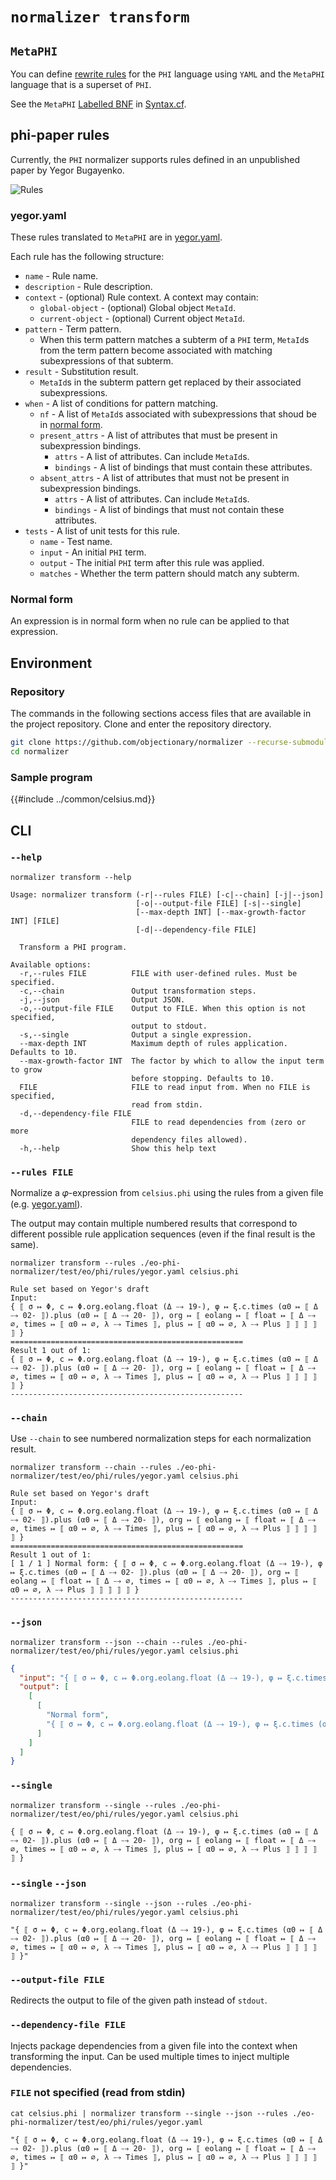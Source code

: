 # `normalizer transform`

## `MetaPHI`

You can define [rewrite rules](https://en.wikipedia.org/wiki/Rewriting#Term_rewriting_systems) for the `PHI` language using `YAML` and the `MetaPHI` language that is a superset of `PHI`.

See the `MetaPHI` [Labelled BNF](https://bnfc.readthedocs.io/en/latest/lbnf.html) in [Syntax.cf](https://github.com/objectionary/normalizer/blob/master/eo-phi-normalizer/grammar/EO/Phi/Syntax.cf).

## phi-paper rules

Currently, the `PHI` normalizer supports rules defined in an unpublished paper by Yegor Bugayenko.

![Rules](../media/rules.jpg)

### yegor.yaml

These rules translated to `MetaPHI` are in [yegor.yaml](https://github.com/objectionary/normalizer/blob/master/eo-phi-normalizer/test/eo/phi/rules/yegor.yaml).

Each rule has the following structure:

- `name` - Rule name.
- `description` - Rule description.
- `context` - (optional) Rule context. A context may contain:
  - `global-object` - (optional) Global object `MetaId`.
  - `current-object` - (optional) Current object `MetaId`.
- `pattern` - Term pattern.
  - When this term pattern matches a subterm of a `PHI` term, `MetaId`s from the term pattern become associated with matching subexpressions of that subterm.
- `result` - Substitution result.
  - `MetaId`s in the subterm pattern get replaced by their associated subexpressions.
- `when` - A list of conditions for pattern matching.
  - `nf` - A list of `MetaId`s associated with subexpressions that shoud be in [normal form](#normal-form).
  - `present_attrs` - A list of attributes that must be present in subexpression bindings.
    - `attrs` - A list of attributes. Can include `MetaId`s.
    - `bindings` - A list of bindings that must contain these attributes.
  - `absent_attrs` - A list of attributes that must not be present in subexpression bindings.
    - `attrs` - A list of attributes. Can include `MetaId`s.
    - `bindings` - A list of bindings that must not contain these attributes.
- `tests` - A list of unit tests for this rule.
  - `name` - Test name.
  - `input` - An initial `PHI` term.
  - `output` - The initial `PHI` term after this rule was applied.
  - `matches` - Whether the term pattern should match any subterm.

### Normal form

An expression is in normal form when no rule can be applied to that expression.

## Environment

### Repository

The commands in the following sections access files that are available in the project repository.
Clone and enter the repository directory.

```sh
git clone https://github.com/objectionary/normalizer --recurse-submodules
cd normalizer
```

### Sample program

{{#include ../common/celsius.md}}

## CLI

### `--help`

```$ as console
normalizer transform --help
```

```console
Usage: normalizer transform (-r|--rules FILE) [-c|--chain] [-j|--json]
                            [-o|--output-file FILE] [-s|--single]
                            [--max-depth INT] [--max-growth-factor INT] [FILE]
                            [-d|--dependency-file FILE]

  Transform a PHI program.

Available options:
  -r,--rules FILE          FILE with user-defined rules. Must be specified.
  -c,--chain               Output transformation steps.
  -j,--json                Output JSON.
  -o,--output-file FILE    Output to FILE. When this option is not specified,
                           output to stdout.
  -s,--single              Output a single expression.
  --max-depth INT          Maximum depth of rules application. Defaults to 10.
  --max-growth-factor INT  The factor by which to allow the input term to grow
                           before stopping. Defaults to 10.
  FILE                     FILE to read input from. When no FILE is specified,
                           read from stdin.
  -d,--dependency-file FILE
                           FILE to read dependencies from (zero or more
                           dependency files allowed).
  -h,--help                Show this help text
```

### `--rules FILE`

Normalize a 𝜑-expression from `celsius.phi` using the rules from a given file (e.g. [yegor.yaml](#yegoryaml)).

The output may contain multiple numbered results that correspond to different possible rule application sequences
(even if the final result is the same).

```$ as console
normalizer transform --rules ./eo-phi-normalizer/test/eo/phi/rules/yegor.yaml celsius.phi
```

```console
Rule set based on Yegor's draft
Input:
{ ⟦ σ ↦ Φ, c ↦ Φ.org.eolang.float (Δ ⤍ 19-), φ ↦ ξ.c.times (α0 ↦ ⟦ Δ ⤍ 02- ⟧).plus (α0 ↦ ⟦ Δ ⤍ 20- ⟧), org ↦ ⟦ eolang ↦ ⟦ float ↦ ⟦ Δ ⤍ ∅, times ↦ ⟦ α0 ↦ ∅, λ ⤍ Times ⟧, plus ↦ ⟦ α0 ↦ ∅, λ ⤍ Plus ⟧ ⟧ ⟧ ⟧ ⟧ }
====================================================
Result 1 out of 1:
{ ⟦ σ ↦ Φ, c ↦ Φ.org.eolang.float (Δ ⤍ 19-), φ ↦ ξ.c.times (α0 ↦ ⟦ Δ ⤍ 02- ⟧).plus (α0 ↦ ⟦ Δ ⤍ 20- ⟧), org ↦ ⟦ eolang ↦ ⟦ float ↦ ⟦ Δ ⤍ ∅, times ↦ ⟦ α0 ↦ ∅, λ ⤍ Times ⟧, plus ↦ ⟦ α0 ↦ ∅, λ ⤍ Plus ⟧ ⟧ ⟧ ⟧ ⟧ }
----------------------------------------------------
```

### `--chain`

Use `--chain` to see numbered normalization steps for each normalization result.

```$ as console
normalizer transform --chain --rules ./eo-phi-normalizer/test/eo/phi/rules/yegor.yaml celsius.phi
```

```console
Rule set based on Yegor's draft
Input:
{ ⟦ σ ↦ Φ, c ↦ Φ.org.eolang.float (Δ ⤍ 19-), φ ↦ ξ.c.times (α0 ↦ ⟦ Δ ⤍ 02- ⟧).plus (α0 ↦ ⟦ Δ ⤍ 20- ⟧), org ↦ ⟦ eolang ↦ ⟦ float ↦ ⟦ Δ ⤍ ∅, times ↦ ⟦ α0 ↦ ∅, λ ⤍ Times ⟧, plus ↦ ⟦ α0 ↦ ∅, λ ⤍ Plus ⟧ ⟧ ⟧ ⟧ ⟧ }
====================================================
Result 1 out of 1:
[ 1 / 1 ] Normal form: { ⟦ σ ↦ Φ, c ↦ Φ.org.eolang.float (Δ ⤍ 19-), φ ↦ ξ.c.times (α0 ↦ ⟦ Δ ⤍ 02- ⟧).plus (α0 ↦ ⟦ Δ ⤍ 20- ⟧), org ↦ ⟦ eolang ↦ ⟦ float ↦ ⟦ Δ ⤍ ∅, times ↦ ⟦ α0 ↦ ∅, λ ⤍ Times ⟧, plus ↦ ⟦ α0 ↦ ∅, λ ⤍ Plus ⟧ ⟧ ⟧ ⟧ ⟧ }
----------------------------------------------------
```

### `--json`

```$ as json
normalizer transform --json --chain --rules ./eo-phi-normalizer/test/eo/phi/rules/yegor.yaml celsius.phi
```

```json
{
  "input": "{ ⟦ σ ↦ Φ, c ↦ Φ.org.eolang.float (Δ ⤍ 19-), φ ↦ ξ.c.times (α0 ↦ ⟦ Δ ⤍ 02- ⟧).plus (α0 ↦ ⟦ Δ ⤍ 20- ⟧), org ↦ ⟦ eolang ↦ ⟦ float ↦ ⟦ Δ ⤍ ∅, times ↦ ⟦ α0 ↦ ∅, λ ⤍ Times ⟧, plus ↦ ⟦ α0 ↦ ∅, λ ⤍ Plus ⟧ ⟧ ⟧ ⟧ ⟧ }",
  "output": [
    [
      [
        "Normal form",
        "{ ⟦ σ ↦ Φ, c ↦ Φ.org.eolang.float (Δ ⤍ 19-), φ ↦ ξ.c.times (α0 ↦ ⟦ Δ ⤍ 02- ⟧).plus (α0 ↦ ⟦ Δ ⤍ 20- ⟧), org ↦ ⟦ eolang ↦ ⟦ float ↦ ⟦ Δ ⤍ ∅, times ↦ ⟦ α0 ↦ ∅, λ ⤍ Times ⟧, plus ↦ ⟦ α0 ↦ ∅, λ ⤍ Plus ⟧ ⟧ ⟧ ⟧ ⟧ }"
      ]
    ]
  ]
}
```

### `--single`

```$ as console
normalizer transform --single --rules ./eo-phi-normalizer/test/eo/phi/rules/yegor.yaml celsius.phi
```

```console
{ ⟦ σ ↦ Φ, c ↦ Φ.org.eolang.float (Δ ⤍ 19-), φ ↦ ξ.c.times (α0 ↦ ⟦ Δ ⤍ 02- ⟧).plus (α0 ↦ ⟦ Δ ⤍ 20- ⟧), org ↦ ⟦ eolang ↦ ⟦ float ↦ ⟦ Δ ⤍ ∅, times ↦ ⟦ α0 ↦ ∅, λ ⤍ Times ⟧, plus ↦ ⟦ α0 ↦ ∅, λ ⤍ Plus ⟧ ⟧ ⟧ ⟧ ⟧ }
```

### `--single` `--json`

```$ as console
normalizer transform --single --json --rules ./eo-phi-normalizer/test/eo/phi/rules/yegor.yaml celsius.phi
```

```console
"{ ⟦ σ ↦ Φ, c ↦ Φ.org.eolang.float (Δ ⤍ 19-), φ ↦ ξ.c.times (α0 ↦ ⟦ Δ ⤍ 02- ⟧).plus (α0 ↦ ⟦ Δ ⤍ 20- ⟧), org ↦ ⟦ eolang ↦ ⟦ float ↦ ⟦ Δ ⤍ ∅, times ↦ ⟦ α0 ↦ ∅, λ ⤍ Times ⟧, plus ↦ ⟦ α0 ↦ ∅, λ ⤍ Plus ⟧ ⟧ ⟧ ⟧ ⟧ }"
```

### `--output-file FILE`

Redirects the output to file of the given path instead of `stdout`.

### `--dependency-file FILE`

Injects package dependencies from a given file into the context when transforming the input.
Can be used multiple times to inject multiple dependencies.

### `FILE` not specified (read from stdin)

```$ as console
cat celsius.phi | normalizer transform --single --json --rules ./eo-phi-normalizer/test/eo/phi/rules/yegor.yaml
```

```console
"{ ⟦ σ ↦ Φ, c ↦ Φ.org.eolang.float (Δ ⤍ 19-), φ ↦ ξ.c.times (α0 ↦ ⟦ Δ ⤍ 02- ⟧).plus (α0 ↦ ⟦ Δ ⤍ 20- ⟧), org ↦ ⟦ eolang ↦ ⟦ float ↦ ⟦ Δ ⤍ ∅, times ↦ ⟦ α0 ↦ ∅, λ ⤍ Times ⟧, plus ↦ ⟦ α0 ↦ ∅, λ ⤍ Plus ⟧ ⟧ ⟧ ⟧ ⟧ }"
```

